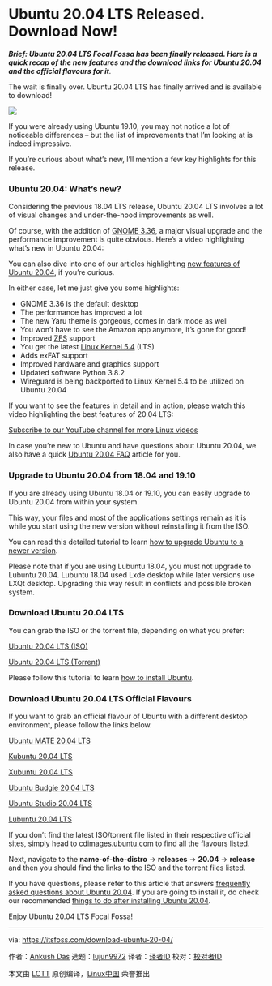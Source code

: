 [#]: collector: (lujun9972)
[#]: translator: (wxy)
[#]: reviewer: ( )
[#]: publisher: ( )
[#]: url: ( )
[#]: subject: (Ubuntu 20.04 LTS Released. Download Now!)
[#]: via: (https://itsfoss.com/download-ubuntu-20-04/)
[#]: author: (Ankush Das https://itsfoss.com/author/ankush/)

Ubuntu 20.04 LTS Released. Download Now!
======

_**Brief: Ubuntu 20.04 LTS Focal Fossa has been finally released. Here is a quick recap of the new features and the download links for Ubuntu 20.04** **and the official flavours for it**._

The wait is finally over. Ubuntu 20.04 LTS has finally arrived and is available to download!

![][1]

If you were already using Ubuntu 19.10, you may not notice a lot of noticeable differences – but the list of improvements that I’m looking at is indeed impressive.

If you’re curious about what’s new, I’ll mention a few key highlights for this release.

### Ubuntu 20.04: What’s new?

Considering the previous 18.04 LTS release, Ubuntu 20.04 LTS involves a lot of visual changes and under-the-hood improvements as well.

Of course, with the addition of [GNOME 3.36][2], a major visual upgrade and the performance improvement is quite obvious. Here’s a video highlighting what’s new in Ubuntu 20.04:

You can also dive into one of our articles highlighting [new features of Ubuntu 20.04][3], if you’re curious.

In either case, let me just give you some highlights:

  * GNOME 3.36 is the default desktop
  * The performance has improved a lot
  * The new Yaru theme is gorgeous, comes in dark mode as well
  * You won’t have to see the Amazon app anymore, it’s gone for good!
  * Improved [ZFS][4] support
  * You get the latest [Linux Kernel 5.4][5] (LTS)
  * Adds exFAT support
  * Improved hardware and graphics support
  * Updated software Python 3.8.2
  * Wireguard is being backported to Linux Kernel 5.4 to be utilized on Ubuntu 20.04



If you want to see the features in detail and in action, please watch this video highlighting the best features of 20.04 LTS:

[Subscribe to our YouTube channel for more Linux videos][6]

In case you’re new to Ubuntu and have questions about Ubuntu 20.04, we also have a quick [Ubuntu 20.04 FAQ][7] article for you.

### Upgrade to Ubuntu 20.04 from 18.04 and 19.10

If you are already using Ubuntu 18.04 or 19.10, you can easily upgrade to Ubuntu 20.04 from within your system.

This way, your files and most of the applications settings remain as it is while you start using the new version without reinstalling it from the ISO.

You can read this detailed tutorial to learn [how to upgrade Ubuntu to a newer version][8].

Please note that if you are using Lubuntu 18.04, you must not upgrade to Lubuntu 20.04. Lubuntu 18.04 used Lxde desktop while later versions use LXQt desktop. Upgrading this way result in conflicts and possible broken system.

### Download Ubuntu 20.04 LTS

You can grab the ISO or the torrent file, depending on what you prefer:

[Ubuntu 20.04 LTS (ISO)][9]

[Ubuntu 20.04 LTS (Torrent)][10]

Please follow this tutorial to learn [how to install Ubuntu][11].

### Download Ubuntu 20.04 LTS Official Flavours

If you want to grab an official flavour of Ubuntu with a different desktop environment, please follow the links below.

[Ubuntu MATE 20.04 LTS][12]

[Kubuntu 20.04 LTS][13]

[Xubuntu 20.04 LTS][14]

[Ubuntu Budgie 20.04 LTS][15]

[Ubuntu Studio 20.04 LTS][16]

[Lubuntu 20.04 LTS][17]

If you don’t find the latest ISO/torrent file listed in their respective official sites, simply head to [cdimages.ubuntu.com][18] to find all the flavours listed.

Next, navigate to the **name-of-the-distro** -&gt; **releases** -&gt; **20.04** -&gt; **release** and then you should find the links to the ISO and the torrent files listed.

If you have questions, please refer to this article that answers [frequently asked questions about Ubuntu 20.04][7]. If you are going to install it, do check our recommended [things to do after installing Ubuntu 20.04][19].

Enjoy Ubuntu 20.04 LTS Focal Fossa!

--------------------------------------------------------------------------------

via: https://itsfoss.com/download-ubuntu-20-04/

作者：[Ankush Das][a]
选题：[lujun9972][b]
译者：[译者ID](https://github.com/译者ID)
校对：[校对者ID](https://github.com/校对者ID)

本文由 [LCTT](https://github.com/LCTT/TranslateProject) 原创编译，[Linux中国](https://linux.cn/) 荣誉推出

[a]: https://itsfoss.com/author/ankush/
[b]: https://github.com/lujun9972
[1]: https://i1.wp.com/itsfoss.com/wp-content/uploads/2020/04/Ubuntu-20.04-LTS-released.png?ssl=1
[2]: https://itsfoss.com/gnome-3-36-release/
[3]: https://itsfoss.com/ubuntu-20-04-release-features/
[4]: https://itsfoss.com/what-is-zfs/
[5]: https://itsfoss.com/linux-kernel-5-4/
[6]: https://www.youtube.com/c/itsfoss?sub_confirmation=1
[7]: https://itsfoss.com/ubuntu-20-04-faq/
[8]: https://itsfoss.com/upgrade-ubuntu-version/
[9]: http://releases.ubuntu.com/focal/ubuntu-20.04-desktop-amd64.iso
[10]: http://releases.ubuntu.com/focal/ubuntu-20.04-desktop-amd64.iso.torrent
[11]: https://itsfoss.com/install-ubuntu/
[12]: https://ubuntu-mate.org/download/amd64/focal/
[13]: https://kubuntu.org/getkubuntu/
[14]: https://xubuntu.org/download/
[15]: https://ubuntubudgie.org/downloads/
[16]: https://ubuntustudio.org/
[17]: https://lubuntu.me/downloads/
[18]: http://cdimages.ubuntu.com/
[19]: https://itsfoss.com/things-to-do-after-installing-ubuntu-20-04/
